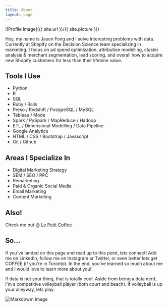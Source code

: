 ```yaml
---
title: About
layout: page
---
```

![Profile Image]({{ site.url }}/{{ site.picture }})

<p>Hey, my name is Jason Fong and I solve interesting problems with data. Currently at Shopify on the Decision Science team specializing in marketing. I focus on ad spend optimization, attribution modelling, cluster analysis & merchant segmentation, lead scoring, and overall how to acquire new Shopify customers for less than their lifetime value.</p>

<h2>Tools I Use</h2>

<ul class="skill-list">
	<li>Python</li>
	<li>R</li>
	<li>SQL</li>
	<li>Ruby / Rails</li>
	<li>Preso / Redshift / PostgreSQL / MySQL</li>
	<li>Tableau / Mode</li>
	<li>Spark / PySpark / MapReduce / Hadoop</li>
	<li>ETL / Dimensional Modelling / Data Pipeline</li>
	<li>Google Analytics</li>
	<li>HTML / CSS / Bootstrap / Javascript</li>
	<li>Git / Github</li>
</ul>

<h2>Areas I Specialize In</h2>

<ul>
	<li>Digital Marketing Strategy</li>
	<li>SEM / SEO / PPC</li>
	<li>Remarketing</li>
	<li>Paid & Organic Social Media</li>
	<li>Email Marketing</li>
	<li>Content Marketing</li>
</ul>

<h2>Also!</h2>

Check me out @ [Le Petit Coffee](www.lepetitcoffee.ca)

<h2>So...</h2>

<p>If you've landed on this page and read up to this point, lets connect! Add me on LinkedIn, follow me on Instagram or Twitter, or even better lets get COFFEE (if you're in Toronto). In the end, you've learned so much about me and I would love to learn more about you!

If data is not your thing, that is totally cool. Aside from being a data nerd, I'm a competitive volleyball player (both court and beach). If volleyball is up your alleyway, lets play.</p>

![Markdowm Image][1]


[1]: https://media.giphy.com/media/EqNfolceUiLPW/giphy.gif
